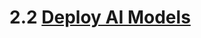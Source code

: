 # 2.2 [Deploy AI Models](https://learn.microsoft.com/en-us/azure/ai-studio/tutorials/copilot-sdk-create-resources?tabs=macos#deploy-models)